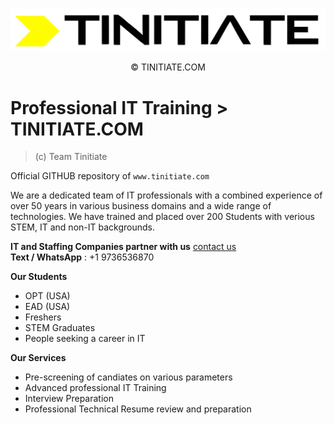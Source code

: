![TINITIATE Logo](./tinitiate_white_bg_black_fg.png)
<p align="center">&copy; TINITIATE.COM</p>

# Professional IT Training > TINITIATE.COM
> (c) Team Tinitiate

Official GITHUB repository of `www.tinitiate.com`

We are a dedicated team of IT professionals with a combined experience of over 50 years in various business domains and a wide range of technologies.
We have trained and placed over 200 Students with verious STEM, IT and non-IT backgrounds.

**IT and Staffing Companies partner with us** [contact us](https://docs.google.com/forms/d/e/1FAIpQLScuroC1zbuJWniiGF3spFQELdZPOrWtQ3R1pPKSgfSJoZjkNA/viewform)  
**Text / WhatsApp** : +1 9736536870  

**Our Students**
* OPT (USA)
* EAD (USA)
* Freshers
* STEM Graduates
* People seeking a career in IT

**Our Services**
* Pre-screening of candiates on various parameters
* Advanced professional IT Training
* Interview Preparation
* Professional Technical Resume review and preparation
